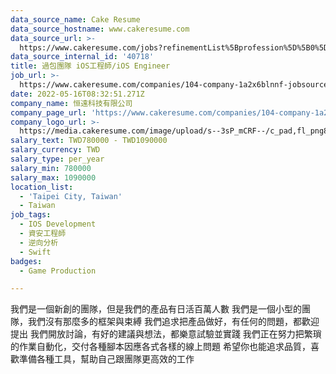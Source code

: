 ```yaml
---
data_source_name: Cake Resume
data_source_hostname: www.cakeresume.com
data_source_url: >-
  https://www.cakeresume.com/jobs?refinementList%5Bprofession%5D%5B0%5D=game-production&range%5Bsalary_range%5D%5Bmin%5D=1000000
data_source_internal_id: '40718'
title: 過包團隊 iOS工程師/iOS Engineer
job_url: >-
  https://www.cakeresume.com/companies/104-company-1a2x6blnnf-jobsource-checkc/jobs/ios-engineer-over-package-obfuscation
date: 2022-05-16T08:32:51.271Z
company_name: 恒遠科技有限公司
company_page_url: 'https://www.cakeresume.com/companies/104-company-1a2x6blnnf-jobsource-checkc'
company_logo_url: >-
  https://media.cakeresume.com/image/upload/s--3sP_mCRF--/c_pad,fl_png8,h_200,w_200/v1632816731/mqcojw2i6smxvsuztxkg.png
salary_text: TWD780000 - TWD1090000
salary_currency: TWD
salary_type: per_year
salary_min: 780000
salary_max: 1090000
location_list:
  - 'Taipei City, Taiwan'
  - Taiwan
job_tags:
  - IOS Development
  - 資安工程師
  - 逆向分析
  - Swift
badges:
  - Game Production

---
```


我們是一個新創的團隊，但是我們的產品有日活百萬人數 我們是一個小型的團隊，我們沒有那麼多的框架與束縛 我們追求把產品做好，有任何的問題，都歡迎提出 我們開放討論，有好的建議與想法，都樂意試驗並實踐 我們正在努力把繁瑣的作業自動化，交付各種腳本因應各式各樣的線上問題 希望你也能追求品質，喜歡準備各種工具，幫助自己跟團隊更高效的工作